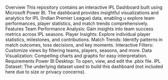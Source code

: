 Overview
This repository contains an interactive IPL Dashboard built using Microsoft Power BI. The dashboard provides insightful visualizations and analytics for IPL (Indian Premier League) data, enabling u explore team performances, player statistics, and match trends comprehensively.
Features
Team Performance Analysis: Gain insights into team success metrics across IPL seasons.
Player Insights: Explore individual player statistics, milestones, and contributions.
Match Trends: Identify patterns in match outcomes, toss decisions, and key moments.
Interactive Filters: Customize views by filtering teams, players, seasons, and more.
Data Visualization: Compelling charts and graphs for easy interpretation.
Requirements
Power BI Desktop: To open, view, and edit the .pbix file.
IPL Dataset: The underlying dataset used to build this dashboard (not included here due to size or privacy concerns).
